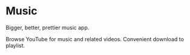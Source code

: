 # Music
Bigger, better, prettier music app.

Browse YouTube for music and related videos. Convenient download to playlist.
